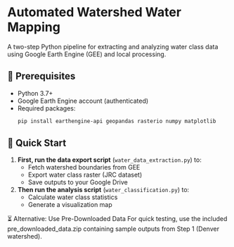 # Automated Watershed Water Mapping

A two-step Python pipeline for extracting and analyzing water class data using Google Earth Engine (GEE) and local processing.

## 🔧 Prerequisites
- Python 3.7+
- Google Earth Engine account (authenticated)
- Required packages:
  ```bash
  pip install earthengine-api geopandas rasterio numpy matplotlib
  
## 🚀 Quick Start
1. **First, run the data export script** (`water_data_extraction.py`) to:
   - Fetch watershed boundaries from GEE
   - Export water class raster (JRC dataset)
   - Save outputs to your Google Drive
2. **Then run the analysis script** (`water_classification.py`) to:
   - Calculate water class statistics
   - Generate a visualization map
  
⏳ Alternative: Use Pre-Downloaded Data
For quick testing, use the included pre_downloaded_data.zip containing sample outputs from Step 1 (Denver watershed).
